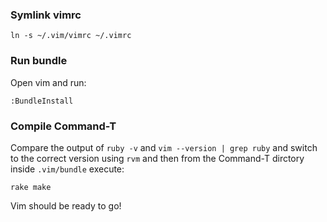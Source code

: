 ### Symlink vimrc

    ln -s ~/.vim/vimrc ~/.vimrc

### Run bundle

Open vim and run:

    :BundleInstall

### Compile Command-T

Compare the output of `ruby -v` and `vim --version | grep ruby` and switch
to the correct version using `rvm` and then from the Command-T dirctory inside `.vim/bundle` execute:

    rake make

Vim should be ready to go!
